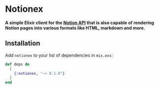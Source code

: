 # Notionex

**A simple Elixir client for the <a href="https://developers.notion.com">Notion API</a> that is also capable of rendering Notion pages into various formats like HTML, markdown and more.**

## Installation

Add `notionex` to your list of dependencies in `mix.exs`:

```elixir
def deps do
  [
    {:notionex, "~> 0.1.0"}
  ]
end
```
